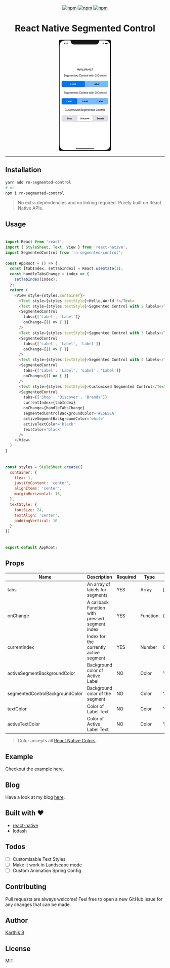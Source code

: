 <div align="center">
  
[![npm](https://badgen.net/npm/v/rn-segmented-control)](https://www.npmjs.com/package/rn-segmented-control) [![npm](https://badgen.net/npm/dt/rn-segmented-control)](https://www.npmjs.com/package/rn-segmented-control) [![npm](https://badgen.net/npm/license/rn-segmented-control)](https://www.npmjs.com/package/rn-segmented-control)
  
<h1>React Native Segmented Control</h1>

<img width="auto" height="350" src="./examples/RNSegmentedControl/assets/segmentcontrolios.gif">

</div>

---

## Installation

```sh
yarn add rn-segmented-control
# or
npm i rn-segmented-control
```

> No extra dependencies and no linking required. Purely built on React Native APIs.

## Usage

```js

import React from 'react';
import { StyleSheet, Text, View } from 'react-native';
import SegmentedControl from 'rn-segmented-control';

const AppRoot = () => {
  const [tabIndex, setTabIndex] = React.useState(1);
  const handleTabsChange = index => {
    setTabIndex(index);
  };
  return (
    <View style={styles.container}>
      <Text style={styles.textStyle}>Hello,World !</Text>
      <Text style={styles.textStyle}>Segmented Control with 2 labels</Text>
      <SegmentedControl
        tabs={['Label', 'Label']}
        onChange={() => { }}
      />
      <Text style={styles.textStyle}>Segmented Control with 3 labels</Text>
      <SegmentedControl
        tabs={['Label', 'Label', 'Label']}
        onChange={() => { }}
      />
      <Text style={styles.textStyle}>Segmented Control with 4 labels</Text>
      <SegmentedControl
        tabs={['Label', 'Label', 'Label', 'Label']}
        onChange={() => { }}
      />
      <Text style={styles.textStyle}>Customised Segmented Control</Text>
      <SegmentedControl
        tabs={['Shop', 'Discover', 'Brands']}
        currentIndex={tabIndex}
        onChange={handleTabsChange}
        segmentedControlBackgroundColor='#E5E5EA'
        activeSegmentBackgroundColor='white'
        activeTextColor='black'
        textColor='black'
      />
    </View>
  )
}


const styles = StyleSheet.create({
  container: {
    flex: 1,
    justifyContent: 'center',
    alignItems: 'center',
    marginHorizontal: 16,
  },
  textStyle: {
    fontSize: 24,
    textAlign: 'center',
    paddingVertical: 10
  }
})


export default AppRoot;

```

## Props

|   Name                           | Description                                    | Required    | Type        | Default     | 
| ---------------------------------| ---------------------------------------------- | ----------- | ----------- | ----------- |
| tabs                             | An array of labels for segments                | YES         | Array       | []          |
| onChange                         | A callback Function with pressed segment index | YES         | Function    | () => {}    |
| currentIndex                     | Index for the currently active segment         | YES         | Number      | 0           |
| activeSegmentBackgroundColor     | Background color of Active Label               | NO          | Color       | '#0482f7'   |
| segmentedControlBackgroundColor  | Background color of the segment                | NO          | Color       | '#86c4fd'   |
| textColor                        | Color of Label Text                            | NO          | Color       | 'white'     |
| activeTextColor                  | Color of Active Label Text                     | NO          | Color       | 'black'     |


> Color accepts all [React Native Colors](https://reactnative.dev/docs/colors#color-representations).

## Example

Checkout the example [here](https://github.com/Karthik-B-06/rn-segmented-control/tree/master/examples/RNSegmentedControl).

## Blog

Have a look at my blog [here](https://medium.com/timeless/react-native-segmented-control-92508dcba97c).

## Built with ❤️ 

- [react-native](https://www.npmjs.com/package/react-native)
- [lodash](https://lodash.com/)

## Todos

- [ ] Customisable Text Styles
- [ ] Make it work in Landscape mode
- [ ] Custom Animation Spring Config

## Contributing
Pull requests are always welcome! Feel free to open a new GitHub issue for any changes that can be made.


## Author

[Karthik B](https://twitter.com/_iam_karthik) 


## License

MIT

